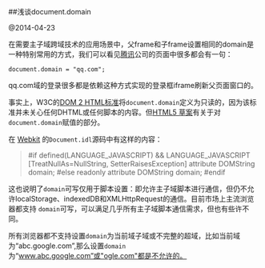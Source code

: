 ##浅谈document.domain

@2014-04-23

在需要主子域跨域技术的应用场景中，父frame和子frame设置相同的domain是一种特别常用的方式，我们可以看见[腾讯](http://www.qq.com)公司的页面中很多都会有一句：

    document.domain = "qq.com";

qq.com域的登录很多都是依赖这种方式实现的登录框iframe刷新父页面窗口的。


事实上，W3C的[DOM 2 HTML标准](http://www.w3.org/TR/2003/REC-DOM-Level-2-HTML-20030109/html.html#ID-2250147)将`document.domain`定义为只读的，因为该标准并未关心任何DHTML或任何脚本的内容。但[HTML5 草案](http://www.whatwg.org/specs/web-apps/current-work/multipage/origin-0.html#relaxing-the-same-origin-restriction)有关于对`document.domain`赋值的部分。

在 [Webkit](http://www.webkit.org) 的`Document.idl`源码中有这样的内容：

>#if defined(LANGUAGE_JAVASCRIPT) && LANGUAGE_JAVASCRIPT
>    [TreatNullAs=NullString, SetterRaisesException] attribute DOMString domain;
>#else
>    readonly attribute DOMString domain;
>#endif

这也说明了`domain`可写仅用于脚本设置：即允许主子域脚本进行通信，但仍不允许localStorage、indexedDB和XMLHttpRequest的通信。目前市场上主流浏览器都支持 `domain`可写，可以满足几乎所有主子域脚本通信需求，但也有些许不同。

所有浏览器都不支持设置`domain`为当前域子域或不完整的超域，比如当前域为“abc.google.com”,那么设置`domain`为“www.abc.google.com”或"ogle.com"都是不允许的。





